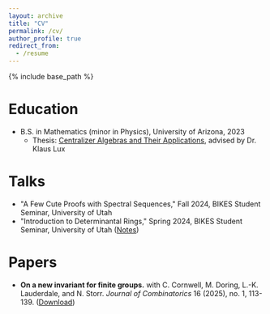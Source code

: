 ```yaml
---
layout: archive
title: "CV"
permalink: /cv/
author_profile: true
redirect_from:
  - /resume
---
```


{% include base_path %}

Education
======
- B.S. in Mathematics (minor in Physics), University of Arizona, 2023
  - Thesis: [Centralizer Algebras and Their Applications](http://emorg.github.io/files/ugrad_thesis.pdf), advised by Dr. Klaus Lux
 
Talks
======
- "A Few Cute Proofs with Spectral Sequences," Fall 2024, BIKES Student Seminar, University of Utah
- "Introduction to Determinantal Rings," Spring 2024, BIKES Student Seminar, University of Utah ([Notes](http://emorg.github.io/files/notes/determinantal_rings.pdf))

Papers
======
- **On a new invariant for finite groups.** with C. Cornwell, M. Doring, L.-K. Lauderdale, and N. Storr. *Journal of Combinatorics* 16 (2025), no. 1, 113-139. ([Download](http://emorg.github.io/files/papers/new_inv_fg.pdf)) 

<!-- Work experience
======
* Summer 2015: Research Assistant
  * Github University
  * Duties included: Tagging issues
  * Supervisor: Professor Git

* Fall 2015: Research Assistant
  * Github University
  * Duties included: Merging pull requests
  * Supervisor: Professor Hub

Publications
======
  <ul>{% for post in site.publications %}
    {% include archive-single-cv.html %}
  {% endfor %}</ul>
  
Talks
======
  <ul>{% for post in site.talks %}
    {% include archive-single-talk-cv.html %}
  {% endfor %}</ul>
  
Teaching
======
  <ul>{% for post in site.teaching %}
    {% include archive-single-cv.html %}
  {% endfor %}</ul>
  
Service and leadership
======
* Currently signed in to 43 different slack teams -->

